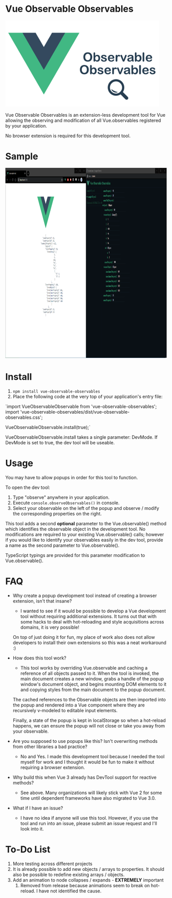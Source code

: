 # Vue Observable Observables

<img src="https://raw.githubusercontent.com/TimonFeldmann/vue-observable-observables/master/readme-assets/Observable-Observables.png" width="480" height="270"/>



Vue Observable Observables is an extension-less development tool for Vue allowing the observing and modification of all Vue.observables registered by your application.

No browser extension is required for this development tool.

# Sample

<img src="https://raw.githubusercontent.com/TimonFeldmann/vue-observable-observables/master/readme-assets/Sample.gif" width="1056" height="594"/>


# Install

1. `npm install vue-observable-observables`
2. Place the following code at the very top of your application's entry file:

`import VueObservableObservable from 'vue-observable-observables';
import 'vue-observable-observables/dist/vue-observable-observables.css';

VueObservableObservable.install(true);`

VueObservableObservable.install takes a single parameter: DevMode. If DevMode is set to true, the dev tool will be useable.

# Usage

You may have to allow popups in order for this tool to function.

To open the dev tool:

1. Type "observe" anywhere in your application.
2. Execute `console.observeObservables()` in console.
3. Select your observable on the left of the popup and observe / modify the corresponding properties on the right.

This tool adds a second **optional** parameter to the Vue.observable() method which identifies the observable object in the development tool. No modifications are required to your existing Vue.observable() calls; however if you would like to identify your observables easily in the dev tool, provide a name as the second parameter to Vue.observable().

TypeScript typings are provided for this parameter modification to Vue.observable().

# FAQ

- Why create a popup development tool instead of creating a browser extension, isn't that insane?
  - I wanted to see if it would be possible to develop a Vue development tool without requiring additional extensions. It turns out that with some hacks to deal with hot-reloading and style acquisitions across domains, it is very possible!

  On top of just doing it for fun, my place of work also does not allow developers to install their own extensions so this was a neat workaround :)

- How does this tool work?
  - This tool works by overriding Vue.observable and caching a reference of all objects passed to it. When the tool is invoked, the main document creates a new window, grabs a handle of the popup window's document object, and begins mounting DOM elements to it and copying styles from the main document to the popup document.

  The cached references to the Observable objects are then imported into the popup and rendered into a Vue component where they are recursively v-modeled to editable input elements.

  Finally, a state of the popup is kept in localStorage so when a hot-reload happens, we can ensure the popup will not close or take you away from your observable.

- Are you supposed to use popups like this? Isn't overwriting methods from other libraries a bad practice?
  - No and Yes. I made this development tool because I needed the tool myself for work and I thought it would be fun to make it without requiring a browser extension.

- Why build this when Vue 3 already has DevTool support for reactive methods?
  - See above. Many organizations will likely stick with Vue 2 for some time until dependent frameworks have also migrated to Vue 3.0.

- What if I have an issue?
  - I have no idea if anyone will use this tool. However, if you use the tool and run into an issue, please submit an issue request and I'll look into it.

# To-Do List
1. More testing across different projects
2. It is already possible to add new objects / arrays to properties. It should also be possible to redefine existing arrays / objects.
3. Add an animation to node collapses / expands - **EXTREMELY** important
   1. Removed from release because animations seem to break on hot-reload. I have not identified the cause.
